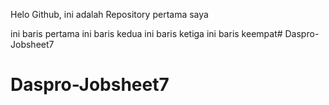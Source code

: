 Helo Github, ini adalah Repository pertama saya

ini baris pertama
ini baris kedua
ini baris ketiga
ini baris keempat# Daspro-Jobsheet7
# Daspro-Jobsheet7
